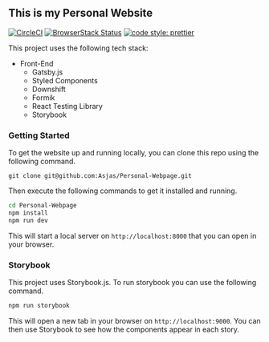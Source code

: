 ## This is my Personal Website

[![CircleCI](https://circleci.com/gh/Asjas/Personal-Webpage.svg?style=shield)](https://circleci.com/gh/Asjas/Personal-Webpage)
[![BrowserStack Status](https://www.browserstack.com/automate/badge.svg?badge_key=TTJqTEZDclFuV3c1UHVpeGNCL1hsaGZXbXU3OG04VzFuNjNDRExxdFRiND0tLVV1N2ZsOGo4N211dGptaTFHaEhCYlE9PQ==--451520ee32398ab5e14c4e497ba8651498182be5)](https://www.browserstack.com/automate/public-build/<badge_key>)
[![code style: prettier](https://img.shields.io/badge/code_style-prettier-ff69b4.svg?style=flat-square)](https://github.com/prettier/prettier)

This project uses the following tech stack:

- Front-End
  - Gatsby.js
  - Styled Components
  - Downshift
  - Formik
  - React Testing Library
  - Storybook

### Getting Started

To get the website up and running locally, you can clone this repo using the following command.

```git
git clone git@github.com:Asjas/Personal-Webpage.git
```

Then execute the following commands to get it installed and running.

```sh
cd Personal-Webpage
npm install
npm run dev
```

This will start a local server on `http://localhost:8000` that you can open in your browser.

### Storybook

This project uses Storybook.js. To run storybook you can use the following command.

```sh
npm run storybook
```

This will open a new tab in your browser on `http://localhost:9000`. You can then use Storybook to
see how the components appear in each story.

